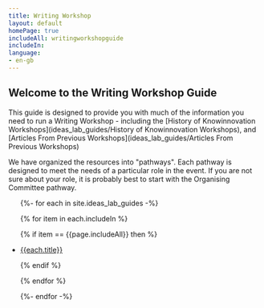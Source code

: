 ```yaml
---
title: Writing Workshop
layout: default
homePage: true
includeAll: writingworkshopguide
includeIn: 
language:
- en-gb
---
```

## Welcome to the Writing Workshop Guide

This guide is designed to provide you with much of the information you need to run a Writing Workshop - including the [History of Knowinnovation Workshops](ideas_lab_guides/History of Knowinnovation Workshops), and [Articles From Previous Workshops](ideas_lab_guides/Articles From Previous Workshops) 

We have organized the resources into "pathways". Each pathway is designed to meet the needs of a particular role in the event. If you are not sure about your role, it is probably best to start with the Organising Committee pathway.

<ul>
{%- for each in site.ideas_lab_guides -%}

{% for item in each.includeIn %}

{% if item == {{page.includeAll}} then %}

<li><a href="{{each.url}}">{{each.title}}</a></li>

{% endif %}

{% endfor %}

{%- endfor -%}
</ul>